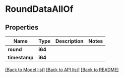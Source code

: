 # RoundDataAllOf

## Properties

Name | Type | Description | Notes
------------ | ------------- | ------------- | -------------
**round** | **i64** |  | 
**timestamp** | **i64** |  | 

[[Back to Model list]](../README.md#documentation-for-models) [[Back to API list]](../README.md#documentation-for-api-endpoints) [[Back to README]](../README.md)


